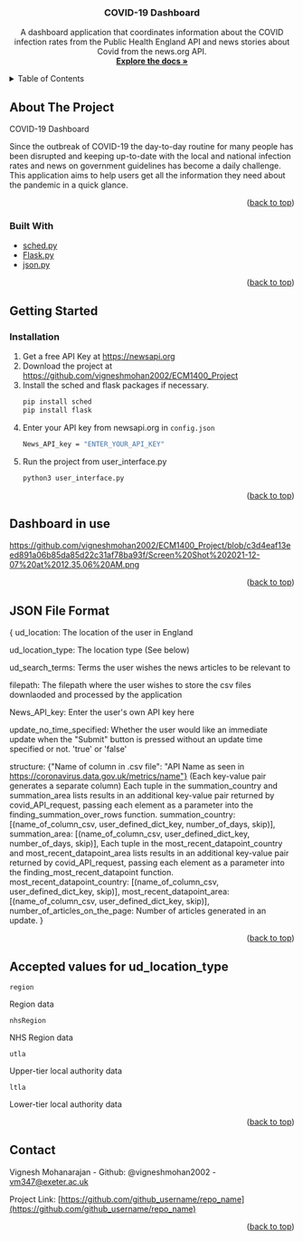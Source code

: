 ﻿
<div id="top">
</div>

<!-- PROJECT SHIELDS -->
<!--
*** I'm using markdown "reference style" links for readability.
*** Reference links are enclosed in brackets [ ] instead of parentheses ( ).
*** See the bottom of this document for the declaration of the reference variables
*** for contributors-url, forks-url, etc. This is an optional, concise syntax you may use.
*** https://www.markdownguide.org/basic-syntax/#reference-style-links
-->

<h3 align="center">COVID-19 Dashboard</h3>

  <p align="center">
    A dashboard application that coordinates information about the COVID infection rates from the Public Health England API and news
stories about Covid from the news.org API.
    <br />
    <a href="https://github.com/vigneshmohan2002/ECM1400_Project"><strong>Explore the docs »</strong></a>
  </p>


<!-- TABLE OF CONTENTS -->
<details>
  <summary>Table of Contents</summary>
  <ol>
    <li>
      <a href="#about-the-project">About The Project</a>
      <ul>
        <li><a href="#built-with">Built With</a></li>
      </ul>
    </li>
    <li>
      <a href="#getting-started">Getting Started</a>
      <ul>
        <li><a href="#installation">Installation</a></li>
      </ul>
    </li>
    <li><a href="#dashboard-in-use">Dashboard in use</a></li>
    <li><a href="#json-file-format">JSON File Format</a></li>
    <li><a href="#accepted-values-for-ud_location_type">Accepted values for ud_location_type</a></li>
    <li><a href="#contact">Contact</a></li>
  </ol>
</details>



<!-- ABOUT THE PROJECT -->
## About The Project

COVID-19 Dashboard

Since the outbreak of COVID-19 the day-to-day routine for many people has been disrupted and
keeping up-to-date with the local and national infection rates and news on government guidelines
has become a daily challenge. This application aims to help users get all the information they need about the pandemic in a quick glance.

<p align="right">(<a href="#top">back to top</a>)</p>



### Built With

* [sched.py](https://docs.python.org/3/library/sched.html)
* [Flask.py](https://flask.palletsprojects.com/en/2.0.x/)
* [json.py](https://docs.python.org/3/library/json.html)

<p align="right">(<a href="#top">back to top</a>)</p>



<!-- GETTING STARTED -->
## Getting Started

### Installation

1. Get a free API Key at https://newsapi.org
2. Download the project at https://github.com/vigneshmohan2002/ECM1400_Project
3. Install the sched and flask packages if necessary.
   ```sh
   pip install sched
   pip install flask
   ```
4. Enter your API key from newsapi.org in `config.json`
   ```sh
   News_API_key = "ENTER_YOUR_API_KEY"
   ```
5. Run the project from user_interface.py
    ```sh
   python3 user_interface.py
   ```
<p align="right">(<a href="#top">back to top</a>)</p>



<!-- USAGE EXAMPLES -->
## Dashboard in use

https://github.com/vigneshmohan2002/ECM1400_Project/blob/c3d4eaf13eed891a06b85da85d22c31af78ba93f/Screen%20Shot%202021-12-07%20at%2012.35.06%20AM.png

<p align="right">(<a href="#top">back to top</a>)</p>



<!-- ROADMAP -->
## JSON File Format

{
  ud_location:  The location of the user in England
  
  ud_location_type:  The location type (See below)
  
  ud_search_terms: Terms the user wishes the news articles to be relevant to
  
  filepath: The filepath where the user wishes to store the csv files downlaoded and processed  by the application
  
  News_API_key: Enter the user's own API key here
  
update_no_time_specified: Whether the user would like an immediate update when the "Submit" button is pressed without an update time specified or not. 'true' or 'false'
  
 structure: {"Name of column in .csv file": "API Name as seen in https://coronavirus.data.gov.uk/metrics/name"} (Each key-value pair generates a separate column)
  Each tuple in the summation_country and summation_area lists results in an additional key-value pair returned by covid_API_request, passing each element as a parameter into the finding_summation_over_rows function.
  summation_country: [(name_of_column_csv, user_defined_dict_key, number_of_days, skip)],
  summation_area: [(name_of_column_csv, user_defined_dict_key, number_of_days, skip)],
  Each tuple in the most_recent_datapoint_country and most_recent_datapoint_area lists results in an additional key-value pair returned by covid_API_request, passing each element as a parameter into the finding_most_recent_datapoint function.
  most_recent_datapoint_country: [(name_of_column_csv, user_defined_dict_key, skip)],
  most_recent_datapoint_area: [(name_of_column_csv, user_defined_dict_key, skip)],
  number_of_articles_on_the_page: Number of articles generated in an update.
}

<p align="right">(<a href="#top">back to top</a>)</p>



## Accepted values for ud_location_type


`region`

Region data

`nhsRegion`

NHS Region data

`utla`

Upper-tier local authority data

`ltla`

Lower-tier local authority data
<p align="right">(<a href="#top">back to top</a>)</p>


<!-- CONTACT -->
## Contact

Vignesh Mohanarajan - Github: @vigneshmohan2002 - vm347@exeter.ac.uk

Project Link: [https://github.com/github_username/repo_name](https://github.com/github_username/repo_name)

<p align="right">(<a href="#top">back to top</a>)</p>
